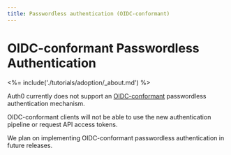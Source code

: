 ```yaml
---
title: Passwordless authentication (OIDC-conformant)
---
```


# OIDC-conformant Passwordless Authentication

<%= include('./tutorials/adoption/_about.md') %>

Auth0 currently does not support an [OIDC-conformant](/api-auth/tutorials/adoption) passwordless authentication mechanism.

OIDC-conformant clients will not be able to use the new authentication pipeline or request API access tokens.

We plan on implementing OIDC-conformant passwordless authentication in future releases.
